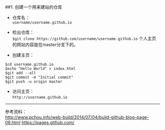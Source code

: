 #
##1. 创建一个用来建站的仓库  
+ 仓库名：  
`username/username.github.io`

+ 检出仓库：  
`$git clone https://github.com/username/username.github.io`
个人主页的网站内容是在master分支下的。

+ 创建主页：  
```
$cd username.github.io
$echo "Hello World" > index.html
$git add --all
$git commit -m "Initial commit"
$git push -u origin master
```

+ 访问主页：  
`http://username.github.io`


___
参考资料：  
http://www.pchou.info/web-build/2014/07/04/build-github-blog-page-08.html
https://pages.github.com/

